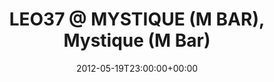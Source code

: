 ---
templateKey: event
guid: 089710ec-6eab-11ea-99c5-002590d1d1b0
date: 2012-05-19T23:00:00+00:00
eventTime: '11pm'
title: 'LEO37 @ MYSTIQUE (M BAR), Mystique (M Bar)'
artist: 'LEO37 @ MYSTIQUE (M BAR)'
city: Taipei
venue: Mystique (M Bar)
group: LEO37
---